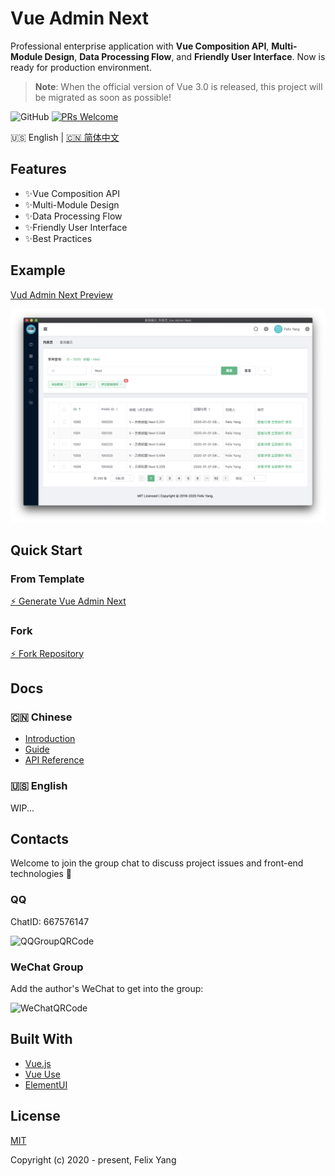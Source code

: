 # Vue Admin Next

Professional enterprise application with **Vue Composition API**, **Multi-Module Design**, **Data Processing Flow**, and **Friendly User Interface**. Now is ready for production environment.

> **Note**: When the official version of Vue 3.0 is released, this project will be migrated as soon as possible!

![GitHub](https://img.shields.io/github/license/openfext/vue-admin-next?style=flat-square)
[![PRs Welcome](https://img.shields.io/badge/PRs-welcome-brightgreen.svg?style=flat-square)](https://github.com/openfext/vue-admin-next)

:us: English | [:cn: 简体中文](README.zh-CN.md)

## Features

- ✨Vue Composition API
- ✨Multi-Module Design
- ✨Data Processing Flow
- ✨Friendly User Interface
- ✨Best Practices

## Example

[Vud Admin Next Preview](https://openfext.github.io/vue-admin-next/#/table/basic/query)

![Screen Capture](.github/preview.png)

## Quick Start

### From Template

[⚡ Generate Vue Admin Next](https://github.com/openfext/vue-admin-next/generate)

### Fork

[⚡ Fork Repository](https://github.com/openfext/vue-admin-next/fork)

## Docs

### 🇨🇳 Chinese

- [Introduction](https://openfext.github.io/docs/zh/vue-admin-next/intro.html)
- [Guide](https://openfext.github.io/docs/zh/vue-admin-next/guide/start.html)
- [API Reference](https://openfext.github.io/docs/zh/vue-admin-next/api/component.html)

### 🇺🇸 English

WIP...

## Contacts

Welcome to join the group chat to discuss project issues and front-end technologies 💬

### QQ

ChatID: 667576147

![QQGroupQRCode](https://user-images.githubusercontent.com/2902215/84306575-3e785280-ab8e-11ea-8c53-af8620b5cc69.JPG)

### WeChat Group

Add the author's WeChat to get into the group:

![WeChatQRCode](https://user-images.githubusercontent.com/2902215/84306570-3c15f880-ab8e-11ea-9041-8ea4ccbaa772.JPG)

## Built With

- [Vue.js](https://github.com/vuejs/vue)
- [Vue Use](https://github.com/openfext/vue-use)
- [ElementUI](https://github.com/ElemeFE/element)

## License

[MIT](http://opensource.org/licenses/MIT)

Copyright (c) 2020 - present, Felix Yang

